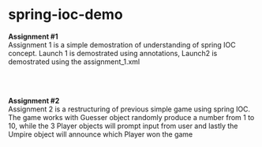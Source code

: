 # spring-ioc-demo

<b>Assignment #1</b>
<br>
Assignment 1 is a simple demostration of understanding of spring IOC concept. Launch 1 is demostrated using annotations, Launch2 is demostrated using the
assignment_1.xml

<br><br>

<b>Assignment #2</b>
<br>
Assignment 2 is a restructuring of previous simple game using spring IOC. The game works with Guesser object randomly produce a number from 1 to 10, while the 3 
Player objects will prompt input from user and lastly the Umpire object will announce which Player won the game

